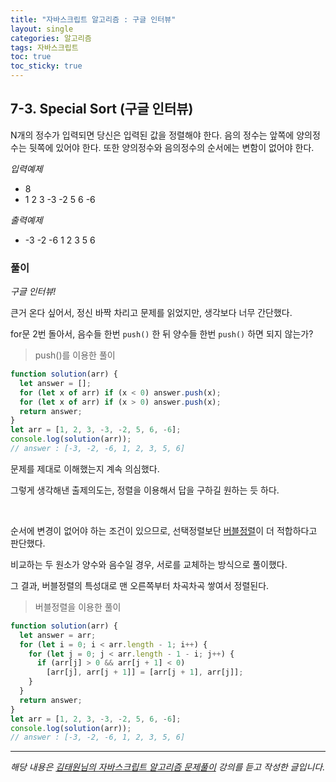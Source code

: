 ```yaml
---
title: "자바스크립트 알고리즘 : 구글 인터뷰"
layout: single
categories: 알고리즘
tags: 자바스크립트
toc: true
toc_sticky: true
---
```


## 7-3. Special Sort (구글 인터뷰)

N개의 정수가 입력되면 당신은 입력된 값을 정렬해야 한다.
음의 정수는 앞쪽에 양의정수는 뒷쪽에 있어야 한다. 또한 양의정수와 음의정수의 순서에는
변함이 없어야 한다.

_입력예제_

- 8
- 1 2 3 -3 -2 5 6 -6

_출력예제_

- -3 -2 -6 1 2 3 5 6

### 풀이

_구글 인터뷰!_

큰거 온다 싶어서, 정신 바짝 차리고 문제를 읽었지만, 생각보다 너무 간단했다.

for문 2번 돌아서, 음수들 한번 `push()` 한 뒤 양수들 한번 `push()` 하면 되지 않는가?

> push()를 이용한 풀이

```jsx
function solution(arr) {
  let answer = [];
  for (let x of arr) if (x < 0) answer.push(x);
  for (let x of arr) if (x > 0) answer.push(x);
  return answer;
}
let arr = [1, 2, 3, -3, -2, 5, 6, -6];
console.log(solution(arr));
// answer : [-3, -2, -6, 1, 2, 3, 5, 6]
```

문제를 제대로 이해했는지 계속 의심했다.

그렇게 생각해낸 출제의도는, 정렬을 이용해서 답을 구하길 원하는 듯 하다.

<br>

순서에 변경이 없어야 하는 조건이 있으므로, 선택정렬보단 [버블정렬](https://onlee3.github.io/algorithm/Algo702/)이 더 적합하다고 판단했다.

비교하는 두 원소가 양수와 음수일 경우, 서로를 교체하는 방식으로 풀이했다.

그 결과, 버블정렬의 특성대로 맨 오른쪽부터 차곡차곡 쌓여서 정렬된다.

> 버블정렬을 이용한 풀이

```jsx
function solution(arr) {
  let answer = arr;
  for (let i = 0; i < arr.length - 1; i++) {
    for (let j = 0; j < arr.length - 1 - i; j++) {
      if (arr[j] > 0 && arr[j + 1] < 0)
        [arr[j], arr[j + 1]] = [arr[j + 1], arr[j]];
    }
  }
  return answer;
}
let arr = [1, 2, 3, -3, -2, 5, 6, -6];
console.log(solution(arr));
// answer : [-3, -2, -6, 1, 2, 3, 5, 6]
```

---

_해당 내용은 [김태원님의 자바스크립트 알고리즘 문제풀이](https://www.inflearn.com/course/%EC%9E%90%EB%B0%94%EC%8A%A4%ED%81%AC%EB%A6%BD%ED%8A%B8-%EC%95%8C%EA%B3%A0%EB%A6%AC%EC%A6%98-%EB%AC%B8%EC%A0%9C%ED%92%80%EC%9D%B4/dashboard) 강의를 듣고 작성한 글입니다._
